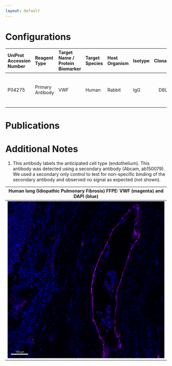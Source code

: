 ```yaml
---
layout: default
---
```


# Configurations

| UniProt Accession Number   | Reagent Type     | Target Name / Protein Biomarker   | Target Species   | Host Organism   | Isotype   |   Clonality | Vendor                    |   Catalog Number | Conjugate    | RRID       | Availability   | Method                 | Tissue Preservation   | Target Tissue   | Tissue State                  | Detergent         | Antigen Retrieval Conditions                                                               | Dye Inactivation Conditions   | Recommend   | Agree                                                        | Disagree   | Contributor                                                  | Notes       |
|:---------------------------|:-----------------|:----------------------------------|:-----------------|:----------------|:----------|------------:|:--------------------------|-----------------:|:-------------|:-----------|:---------------|:-----------------------|:----------------------|:----------------|:------------------------------|:------------------|:-------------------------------------------------------------------------------------------|:------------------------------|:------------|:-------------------------------------------------------------|:-----------|:-------------------------------------------------------------|:------------|
| P04275                     | Primary Antibody | VWF                               | Human            | Rabbit          | IgG       | D8L8G       | Cell signaling            |            65707 | Unconjugated | AB_2799692 | Stock          | IBEX2D Manual          | FFPE                  | Lung            | Idiopathic Pulmonary Fibrosis | 0.3% Triton-X-100 | 10 mM citrate buffer (pH 6.0) for 30 minutes at 95C                                        | NA                            | Yes         | [0000-0002-8728-1735](https://orcid.org/0000-0002-8728-1735) | NA         | [0000-0002-8728-1735](https://orcid.org/0000-0002-8728-1735) | [1](#notes) |


# Publications



# Additional Notes

<a name="notes"></a>
1. This antibody labels the anticipated cell type (endothelium). This antibody was detected using a secondary antibody (Abcam, ab150079). We used a secondary only control to test for non-specific binding of the secondary antibody and observed no signal as expected (not shown).

| Human lung (Idiopathic Pulmonary Fibrosis) FFPE: VWF (magenta) and DAPI (blue) |
|:-------:|
| ![](VWF_AF647_Human_Lung.jpg) |
